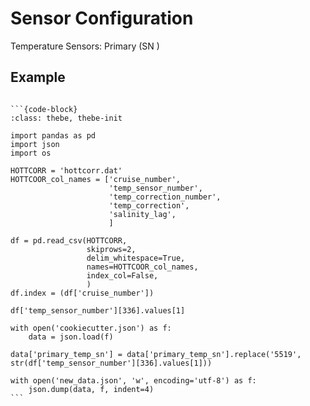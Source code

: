 # Sensor Configuration

Temperature Sensors: Primary (SN ) 


## Example



```{thebe-button} 
```

````{container} thebe
```{code-block}
:class: thebe, thebe-init
 
import pandas as pd
import json
import os 

HOTTCORR = 'hottcorr.dat'
HOTTCOOR_col_names = ['cruise_number',
                      'temp_sensor_number',
                      'temp_correction_number',
                      'temp_correction',
                      'salinity_lag',
                      ]

df = pd.read_csv(HOTTCORR,
                 skiprows=2,
                 delim_whitespace=True,
                 names=HOTTCOOR_col_names,
                 index_col=False,
                 )
df.index = (df['cruise_number'])

df['temp_sensor_number'][336].values[1]

with open('cookiecutter.json') as f:
    data = json.load(f)

data['primary_temp_sn'] = data['primary_temp_sn'].replace('5519', str(df['temp_sensor_number'][336].values[1]))

with open('new_data.json', 'w', encoding='utf-8') as f:
    json.dump(data, f, indent=4)
```
````